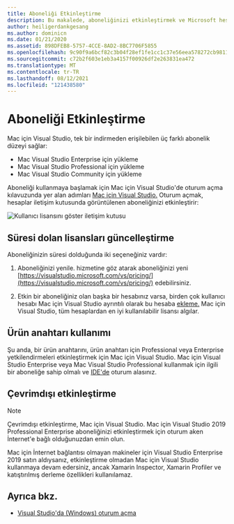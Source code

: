 ```yaml
---
title: Aboneliği Etkinleştirme
description: Bu makalede, aboneliğinizi etkinleştirmek ve Microsoft hesabı özelliklerini açmak için aboneliğinizin nasıl Mac için Visual Studio
author: heiligerdankgesang
ms.author: dominicn
ms.date: 01/21/2020
ms.assetid: 898DFEB8-5757-4CCE-8AD2-8BC7706F5855
ms.openlocfilehash: 9c90f9a6bcf82c3b04f28ef1fe1cc1c37e56eea578272cb98112bb9a6540a87c
ms.sourcegitcommit: c72b2f603e1eb3a4157f00926df2e263831ea472
ms.translationtype: MT
ms.contentlocale: tr-TR
ms.lasthandoff: 08/12/2021
ms.locfileid: "121438580"
---
```

# <a name="enable-subscription"></a>Aboneliği Etkinleştirme

Mac için Visual Studio, tek bir indirmeden erişilebilen üç farklı abonelik düzeyi sağlar:

* Mac Visual Studio Enterprise için yükleme
* Mac Visual Studio Professional için yükleme
* Mac Visual Studio Community için yükleme

Aboneliği kullanmaya başlamak için Mac için Visual Studio'de oturum açma kılavuzunda yer alan adımları [Mac için Visual Studio.](signing-in.md) Oturum açmak, hesaplar iletişim kutusunda görüntülenen aboneliğinizi etkinleştirir:

![Kullanıcı lisansını göster iletişim kutusu](media/user-accounts-login.png)

## <a name="update-expired-licenses"></a>Süresi dolan lisansları güncelleştirme

Aboneliğinizin süresi dolduğunda iki seçeneğiniz vardır:

1. Aboneliğinizi yenile. hizmetine göz atarak aboneliğinizi yeni [https://visualstudio.microsoft.com/vs/pricing/](https://visualstudio.microsoft.com/vs/pricing/) edebilirsiniz.

2. Etkin bir aboneliğiniz olan başka bir hesabınız varsa, birden çok kullanıcı hesabı Mac için Visual Studio ayrıntılı olarak bu hesaba [ekleme.](signing-in.md) Mac için Visual Studio, tüm hesaplardan en iyi kullanılabilir lisansı algılar.

## <a name="product-key-usage"></a>Ürün anahtarı kullanımı

Şu anda, bir ürün anahtarını, ürün anahtarı için Professional veya Enterprise yetkilendirmeleri etkinleştirmek için Mac için Visual Studio. Mac için Visual Studio Enterprise veya Mac Visual Studio Professional kullanmak için ilgili bir [](https://visualstudio.microsoft.com/subscriptions/) aboneliğe sahip olmalı ve [IDE'de](signing-in.md) oturum alasınız.

## <a name="offline-activation"></a>Çevrimdışı etkinleştirme

> [!NOTE]
> Çevrimdışı etkinleştirme, Mac için Visual Studio.
> Mac için Visual Studio 2019 Professional Enterprise aboneliğinizi etkinleştirmek için oturum aken İnternet'e bağlı olduğunuzdan emin olun.

Mac için İnternet bağlantısı olmayan makineler için Visual Studio Enterprise 2019 satın aldıysanız, etkinleştirme olmadan Mac için Visual Studio kullanmaya devam edersiniz, ancak Xamarin Inspector, Xamarin Profiler ve katıştırılmış derleme özellikleri kullanılamaz.

## <a name="see-also"></a>Ayrıca bkz.

- [Visual Studio'da (Windows) oturum açma](/visualstudio/ide/signing-in-to-visual-studio)